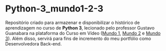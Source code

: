 # Python-3_mundo1-2-3
 Repositório criado para armazenar e disponibilizar o histórico de aprendizagem no curso de **Python 3**, lecionado pelo professor Gustavo Guanabara na plataforma do Curso em Vídeo ([Mundo 1](https://www.cursoemvideo.com/curso/python-3-mundo-1/), [Mundo 2](https://www.cursoemvideo.com/curso/python-3-mundo-2/) e [Mundo 3](https://www.cursoemvideo.com/curso/python-3-mundo-3/)). Além disso, servirá para fins de incremento do meu portfólio como Desenvolvedora Back-end. 
